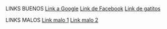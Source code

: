 LINKS BUENOS
[Link a Google](https://google.com/)
[Link de Facebook](https://facebook.com/)
[Link de gatitos](https://sp.depositphotos.com/stock-photos/gatito.html)

LINKS MALOS
[Link malo 1](https://linkmalomalitoxd.com/)
[Link malo 2](https://esteLinksEstaMalo.cl/)
